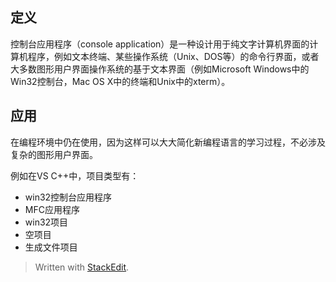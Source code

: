 ## 定义
控制台应用程序（console application）是一种设计用于纯文字计算机界面的计算机程序，例如文本终端、某些操作系统（Unix、DOS等）的命令行界面，或者大多数图形用户界面操作系统的基于文本界面（例如Microsoft Windows中的Win32控制台，Mac OS X中的终端和Unix中的xterm）。
## 应用
在编程环境中仍在使用，因为这样可以大大简化新编程语言的学习过程，不必涉及复杂的图形用户界面。

例如在VS C++中，项目类型有：
- win32控制台应用程序
- MFC应用程序
- win32项目
- 空项目
- 生成文件项目

> Written with [StackEdit](https://stackedit.io/).
<!--stackedit_data:
eyJoaXN0b3J5IjpbLTcwNTgyODY5MV19
-->